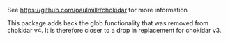 See https://github.com/paulmillr/chokidar for more information

This package adds back the glob functionality that was removed from chokidar v4.
It is therefore closer to a drop in replacement for chokidar v3.
